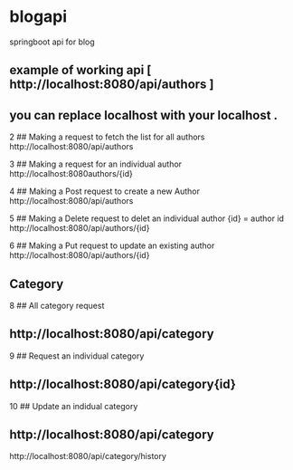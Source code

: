 # blogapi
springboot api for blog 

## example of working api [ http://localhost:8080/api/authors ]
## you can replace localhost with your localhost .

2 ## Making a request to fetch the list  for all authors
http://localhost:8080/api/authors 

3 ## Making a request for an individual author 
http://localhost:8080authors/{id}

4 ## Making a Post request to create a new Author 
http://localhost:8080/api/authors 

5 ## Making a Delete request to delet an individual author {id} = author id 
http://localhost:8080/api/authors/{id}

6 ## Making a Put request to update an existing author  
http://localhost:8080/api/authors/{id}

## Category 
8 ## All category request 
## http://localhost:8080/api/category 

9 ## Request an individual category
## http://localhost:8080/api/category{id}

10 ## Update an indidual category 
## http://localhost:8080/api/category 

http://localhost:8080/api/category/history

